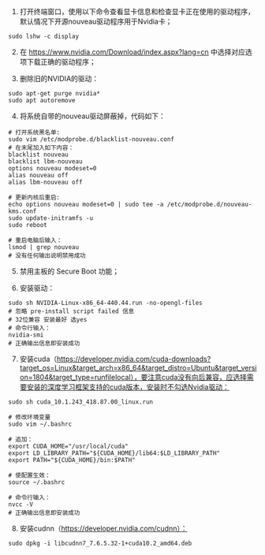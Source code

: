 1. 打开终端窗口，使用以下命令查看显卡信息和检查显卡正在使用的驱动程序，默认情况下开源nouveau驱动程序用于Nvidia卡；
```
sudo lshw -c display
```

2. 在 https://www.nvidia.com/Download/index.aspx?lang=cn 中选择对应选项下载正确的驱动程序；

3. 删除旧的NVIDIA的驱动：
```
sudo apt-get purge nvidia*
sudo apt autoremove
```

4. 将系统自带的nouveau驱动屏蔽掉，代码如下：
```
# 打开系统黑名单:
sudo vim /etc/modprobe.d/blacklist-nouveau.conf 
# 在末尾加入如下内容：
blacklist nouveau
blacklist lbm-nouveau
options nouveau modeset=0
alias nouveau off
alias lbm-nouveau off

# 更新内核后重启:
echo options nouveau modeset=0 | sudo tee -a /etc/modprobe.d/nouveau-kms.conf
sudo update-initramfs -u
sudo reboot

# 重启电脑后输入：
lsmod | grep nouveau
# 没有任何输出说明禁用成功
```

5. 禁用主板的 Secure Boot 功能；

6. 安装驱动：
```
sudo sh NVIDIA-Linux-x86_64-440.44.run -no-opengl-files
# 忽略 pre-install script failed 信息
# 32位兼容 安装最好 选yes
# 命令行输入：
nvidia-smi
# 正确输出信息即安装成功
```

7. 安装cuda（https://developer.nvidia.com/cuda-downloads?target_os=Linux&target_arch=x86_64&target_distro=Ubuntu&target_version=1804&target_type=runfilelocal），要注意cuda没有向后兼容，应选择需要安装的深度学习框架支持的cuda版本，安装时不勾选Nvidia驱动：
```
sudo sh cuda_10.1.243_418.87.00_linux.run

# 修改环境变量
sudo vim ~/.bashrc

# 追加：
export CUDA_HOME="/usr/local/cuda"
export LD_LIBRARY_PATH="${CUDA_HOME}/lib64:$LD_LIBRARY_PATH"
export PATH="${CUDA_HOME}/bin:$PATH"

# 使配置生效：
source ~/.bashrc

# 命令行输入：
nvcc -V
# 正确输出信息即安装成功
```

8. 安装cudnn（https://developer.nvidia.com/cudnn）：
```
sudo dpkg -i libcudnn7_7.6.5.32-1+cuda10.2_amd64.deb
```

